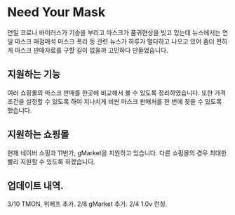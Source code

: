 # Need Your Mask

연일 코로나 바이러스가 기승을 부리고 마스크가 품귀현상을 빚고 있는데 뉴스에서는 연일 마스크 매점매석 마스크 폭리 등 관련 뉴스가 하루가 멀다하고 나오고 있어 좀더 편하게 마스크 판매자료를 구할 길이 없을까 고민하다 만들었습니다.

## 지원하는 기능

여러 쇼핑몰의 마스크 판매를 한곳에 비교해서 볼 수 있도록 정리하였습니다. 또한 가격 조건을 설정할 수 있도록 하여 지나치게 비싼 마스크 판매처를 한 번에 찾을 수 있도록 했습니다.

## 지원하는 쇼핑몰

현재 네이버 쇼핑과 11번가, gMarket을 지원하고 있습니다. 다른 쇼핑몰의 경우 최대한 빨리 지원할 수 있도록 하겠습니다.

## 업데이트 내역.

3/10 TMON, 위메프 추가.
2/8 gMarket 추가.
2/4 1.0v 런칭.